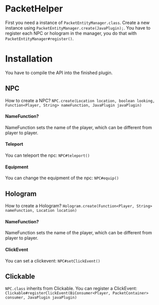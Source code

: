 # PacketHelper
First you need a instance of `PacketEntityManager.class`.
Create a new instance using `PacketEntityManager.create(JavaPlugin);`.
You have to register each NPC or hologram in the manager, you do that with `PacketEntityManager#register()`.

# Installation
You have to compile the API into the finished plugin.

## NPC
How to create a NPC?
`NPC.create(Location location, boolean looking, Function<Player, String> nameFunction, JavaPlugin javaPlugin)`

#### NameFunction?
NameFunction sets the name of the player, which can be different from player to player.

#### Teleport
You can teleport the npc: `NPC#teleport()`

#### Equipment
You can change the equipment of the npc: `NPC#equip()`

## Hologram
How to create a Hologram?
`Hologram.create(Function<Player, String> nameFunction, Location location)`

#### NameFunction?
NameFunction sets the name of the player, which can be different from player to player.

#### ClickEvent
You can set a clickevent: `NPC#setClickEvent()`

## Clickable
`NPC.class` inherits from Clickable.
You can register a ClickEvent: `Clickable#registerClickEvent(BiConsumer<Player, PacketContainer> consumer, JavaPlugin javaPlugin)`

